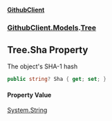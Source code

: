 #### [GithubClient](index 'index')
### [GithubClient.Models](GithubClient.Models 'GithubClient.Models').[Tree](GithubClient.Models.Tree 'GithubClient.Models.Tree')

## Tree.Sha Property

The object's SHA-1 hash

```csharp
public string? Sha { get; set; }
```

#### Property Value
[System.String](https://docs.microsoft.com/en-us/dotnet/api/System.String 'System.String')